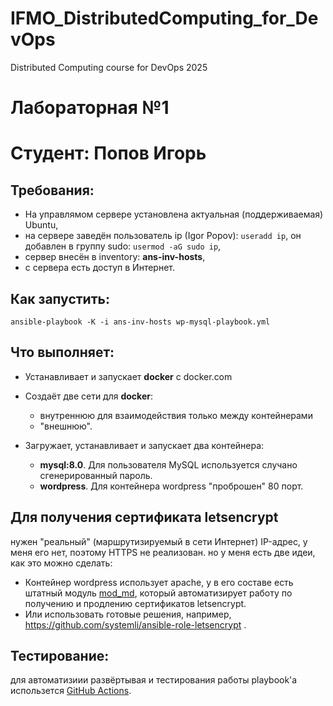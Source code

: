 # IFMO_DistributedComputing_for_DevOps
Distributed Computing course for DevOps 2025

# Лабораторная №1
Студент: Попов Игорь
==============
Требования:
-----------
* На управлямом сервере установлена актуальная (поддерживаемая) Ubuntu,
* на сервере заведён пользователь ip (Igor Popov): ```useradd ip```, он добавлен в группу sudo: ```usermod -aG sudo ip```,
* сервер внесён в inventory: **ans-inv-hosts**,
* с сервера есть доступ в Интернет.

Как запустить:
--------------
```ansible-playbook -K -i ans-inv-hosts wp-mysql-playbook.yml```

Что выполняет:
--------------
* Устанавливает и запускает **docker** c docker.com

* Создаёт две сети для **docker**:
  * внутреннюю для взаимодействия только между контейнерами
  * "внешнюю".

* Загружает, устанавливает и запускает два контейнера:
  * **mysql:8.0**. Для пользователя MySQL используется случано сгенерированный пароль.
  * **wordpress**. Для контейнера wordpress "проброшен" 80 порт.

Для получения сертификата **letsencrypt** 
-----------------------------------------
нужен "реальный" (маршрутизируемый в сети Интернет) IP-адрес, у меня его нет, поэтому HTTPS не реализован. но у меня есть две идеи, как это можно сделать:
  * Контейнер wordpress использует apache, у в его составе есть штатный модуль [mod_md](https://httpd.apache.org/docs/2.4/mod/mod_md.html),
который автоматизирует работу по получению и продлению сертификатов letsencrypt.
  * Или использовать готовые решения, например, https://github.com/systemli/ansible-role-letsencrypt .

Тестирование:
------------
для автоматизиии развёртывая и тестирования работы playbook'а использется [GitHub Actions](https://github.com/features/actions).
